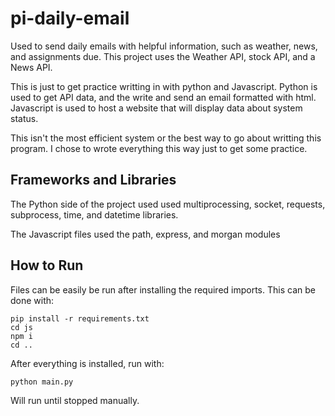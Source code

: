 # pi-daily-email
Used to send daily emails with helpful information, such as weather, news, and assignments due. This project uses the Weather API, stock API, and a News API.

This is just to get practice writting in with python and Javascript.
Python is used to get API data, and the write and send an email formatted with html.
Javascript is used to host a website that will display data about system status.

This isn't the most efficient system or the best way to go about writting this program.
I chose to wrote everything this way just to get some practice.

## Frameworks and Libraries
The Python side of the project used used multiprocessing, socket, requests, subprocess, time, and datetime libraries.

The Javascript files used the path, express, and morgan modules

## How to Run
Files can be easily be run after installing the required imports. This can be done with:
```
pip install -r requirements.txt
cd js
npm i
cd ..
```
After everything is installed, run with:
```
python main.py
```
Will run until stopped manually.